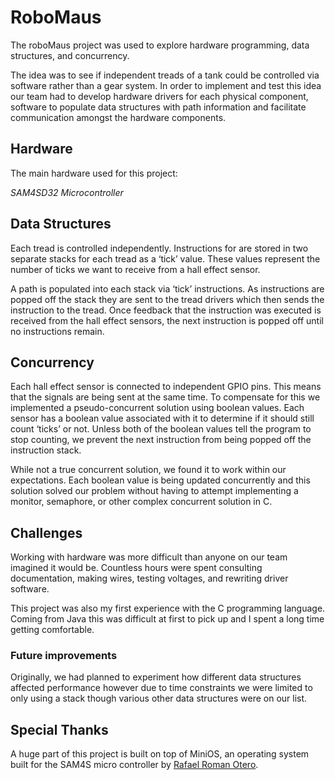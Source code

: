 # RoboMaus

The roboMaus project was used to explore hardware programming, data structures, and concurrency.

The idea was to see if independent treads of a tank could be controlled via software rather than a gear system. In order to implement and test this idea our team had to develop hardware drivers for each physical component, software to populate data structures with path information and facilitate communication amongst the hardware components.

## Hardware

The main hardware used for this project:

*SAM4SD32 Microcontroller*

## Data Structures
Each tread is controlled independently. Instructions for are stored in two separate stacks for each tread as a ‘tick’ value. These values represent the number of ticks we want to receive from a hall effect sensor.

A path is populated into each stack via ‘tick’ instructions. As instructions are popped off the stack they are sent to the tread drivers which then sends the instruction to the tread. Once feedback that the instruction was executed is received from the hall effect sensors, the next instruction is popped off until no instructions remain.

## Concurrency
Each hall effect sensor is connected to independent GPIO pins. This means that the signals are being sent at the same time. To compensate for this we implemented a pseudo-concurrent solution using boolean values. Each sensor has a boolean value associated with it to determine if it should still count ‘ticks’ or not. Unless both of the boolean values tell the program to stop counting, we prevent the next instruction from being popped off the instruction stack.

While not a true concurrent solution, we found it to work within our expectations. Each boolean value is being updated concurrently and this solution solved our problem without having to attempt implementing a monitor, semaphore, or other complex concurrent solution in C.

## Challenges
Working with hardware was more difficult than anyone on our team imagined it would be. Countless hours were spent consulting documentation, making wires, testing voltages, and rewriting driver software.

This project was also my first experience with the C programming language. Coming from Java this was difficult at first to pick up and I spent a long time getting comfortable.

### Future improvements
Originally, we had planned to experiment how different data structures affected performance however due to time constraints we were limited to only using a stack though various other data structures were on our list.

## Special Thanks
A huge part of this project is built on top of MiniOS, an operating system built for the SAM4S micro controller by [Rafael Roman Otero](http://embedntks.com/author/romanot/).
